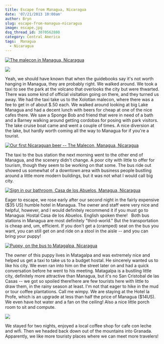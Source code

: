 ```yaml
---
title: Escape from Managua, Nicaragua
date: '07/21/2013 10:00am'
author: Bryn
slug: escape-from-managua-nicaragua
image: escape.jpg
dsq_thread_id: 3070562880
category: Central America
tags:  Managua
  - Nicaragua
---
```


[![The malecon in Managua, Nicaragua](http://farm6.static.flickr.com/5333/9240886396_92b01f58c2_b.jpg)](http://www.flickr.com/photos/48315294@N00/9240886396)

![](http://farm6.static.flickr.com/5333/9240886396_92b01f58c2_b.jpg)

Yeah, we should have known that when the guidebooks say it's not worth hanging in Managua, they are probably right. We walked around. We took a taxi to see the park at the volcano that overlooks the city but were thwarted. There was some kind of official visitation going on there, and they turned us away. We had the taxi take us to the Xolotlan malecon, where there was a fee to get in of about $.50 each. We walked around looking at big Lake Managua and had a decent lunch with beers for cheap at one of the nice cafes there. We saw a Sponge Bob and friend that were in need of a bath and a Barney walking around getting cordobas for posing with park visitors. The lake cruise boat came and went a couple of times. A nice diversion at the lake, but hardly worth coming all the way to Managua for if you're a tourist.

[![Our first Nicaraguan beer -- The Malecon, Managua, Nicaragua](http://farm8.static.flickr.com/7436/9240829598_b623bb2d36_b.jpg)](http://www.flickr.com/photos/48315294@N00/9240829598)
  
The taxi to the bus station the next morning went to the other end of Managua, and the scenery didn't change. A poor city with little to offer for tourism, though they seem to be working on that some. The bus ride out showed us somewhat of a downtown area with business people bustling around a little more modern buildings, but it was not what I would call big city.

[![Sign in our bathroom, Casa de los Abuelos, Managua, Nicaragua](http://farm8.static.flickr.com/7409/9238132185_61d6790e23_b.jpg)](http://www.flickr.com/photos/48315294@N00/9238132185)

Eager to escape, we rose early after our second night in the fairly expensive ($35 US) humble hotel in Managua. The owner and staff were very nice and helpful, however, and I would definitely recommend it if you must go to Managua: Hostal Casa de los Abuelos. English spoken there!   Both bus stations in Managua are most definitely "third-world." But the transportation is cheap and, um, efficient. If you don't get a (cramped) seat on the bus you want, you can still get on and ride on a stool in the aisle -- and you can bring your puppy!

[![Puppy, on the bus to Matagalpa, Nicaragua](http://farm8.staticflickr.com/7451/9342700271_61afa736c5_c.jpg)](http://www.flickr.com/photos/48315294@N00/9342700271/)

The owner of this puppy lives in Matagalpa and was extremely nice and helped us get a taxi to take us to a budget hostal. He sincerely wanted us to like his city. We even ran into him on the street later on and had a quick conversation before he went to his meeting. Matagalpa is a bustling little city, definitely more attractive than Managua, but it's no San Cristobal de las Casas -- we got so spoiled there!here are few tourists here with little to draw them, in the rainy season at least. I'm not that eager to hike in the mud or tour coffee plantations. Call me wimpy. We are staying at the Hotel la Profe, which is an upgrade at less than half the price of Managua ($14US). We even have hot water and a fan on the ceiling! Also a nice little porch room to sit and compute.

[![](http://farm4.staticflickr.com/3734/9342817313_fb83a17943_c.jpg)](http://www.flickr.com/photos/48315294@N00/9342817313/)

We stayed for two nights, enjoyed a local coffee shop for cafe con leche and wifi. Then we headed back down out of the mountains into Granada. Apparently, we like more touristy places where we can meet more travelers!